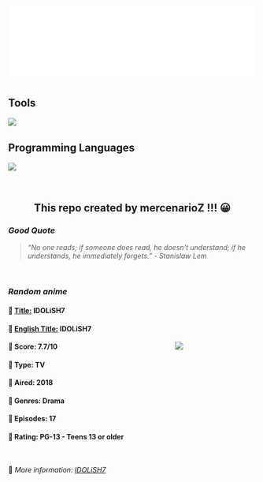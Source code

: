 
<img src="svg/nai.svg" />

<p>
  <h2>Tools</h2>
  <a href="https://skillicons.dev">
    <img src="https://skillicons.dev/icons?i=git,bash,vim,ubuntu,tensorflow,pytorch,docker,raspberrypi" />
  </a>

  <br />

  <h2>Programming Languages</h2>

  <a href="https://skillicons.dev">
    <img src="https://skillicons.dev/icons?i=python,c,cpp" />
  </a>
</p>

<br />

<h2 align="center">This repo created by mercenarioZ !!! 😀</h2>
<h3><i>Good Quote</i></h3>

<blockquote>
<i>
“No one reads; if someone does read, he doesn't understand; if he understands, he immediately forgets.” - Stanislaw Lem
</i>
</blockquote>

<br />

<h3><i>Random anime</i></h3>

<h4>
  <strong>🥭 <u>Title:</u></strong> IDOLiSH7
</h4>

<h4>🌿 <u>English Title:</u> IDOLiSH7</h4>

<img align="right" width="165" src=https://cdn.myanimelist.net/images/anime/1390/90828.jpg />

<h4>🌱 Score: 7.7/10</h4>

<h4>🌲 Type: TV</h4>

<h4>🌴 Aired: 2018</h4>

<h4>🌵 Genres: Drama</h4>

<h4>🥑 Episodes: 17</h4>

<h4>🍏 Rating: PG-13 - Teens 13 or older</h4>

<br />

🍂 *More information: [IDOLiSH7](https://myanimelist.net/anime/33899/IDOLiSH7)*
    
